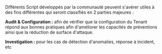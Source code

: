 Différents Script développés par la communauté peuvent s'avérer utiles à des fins différentes qui seront classifiés en 2 parties majeures : 

**Audit & Configuration :** afin de vérifier que la configuration du Tenant répond aux bonnes pratiques afin d'améliorer les capacités de préventions ainsi que la réduction de surface d'attaque. 

**Investigation :** pour les cas de détection d'anomalies, réponse à incident, etc
